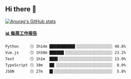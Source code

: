 ## Hi there 👋

[![Anurag's GitHub stats](https://github-readme-stats-orilights.vercel.app/api?username=orilights)](https://github.com/anuraghazra/github-readme-stats)

<!--
**OriLight152/OriLight152** is a ✨ _special_ ✨ repository because its `README.md` (this file) appears on your GitHub profile.

Here are some ideas to get you started:

- 🔭 I’m currently working on ...
- 🌱 I’m currently learning ...
- 👯 I’m looking to collaborate on ...
- 🤔 I’m looking for help with ...
- 💬 Ask me about ...
- 📫 How to reach me: ...
- 😄 Pronouns: ...
- ⚡ Fun fact: ...
-->

<!-- waka-box start -->
#### <a href="https://gist.github.com/92c8d5b388768c10efcba86e82b7c4fb" target="_blank">📊 每周工作报告</a>
```text
Python     🕓 3h14m ███████████▍░░░░░░░░░░░░░░░░ 40.8%
Vue.js     🕓 1h50m ██████▍░░░░░░░░░░░░░░░░░░░░░ 23.2%
Text       🕓 1h1m  ███▋░░░░░░░░░░░░░░░░░░░░░░░░ 13.0%
TypeScript 🕓 38m   ██▏░░░░░░░░░░░░░░░░░░░░░░░░░  8.0%
JSON       🕓 27m   █▌░░░░░░░░░░░░░░░░░░░░░░░░░░  5.8%
```
<!-- Powered by https://github.com/journey-ad/waka-box-go . -->
<!-- waka-box end -->
